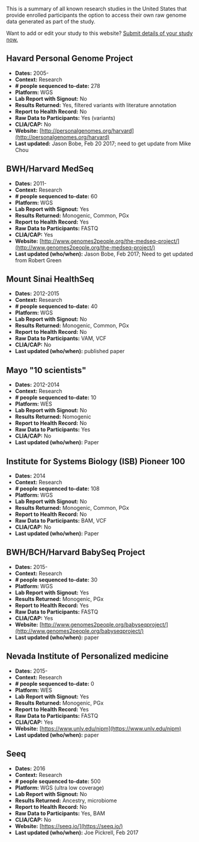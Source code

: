 
This is a summary of all known research studies in the United States that provide enrolled participants the option to access their own raw genome data generated as part of the study. 

Want to add or edit your study to this website? [Submit details of your study now.](https://goo.gl/forms/BPcBSdhTt3kW77aC2)


## Havard Personal Genome Project
- **Dates:** 2005-
- **Context:** Research
- **# people sequenced to-date:** 278
- **Platform:** WGS
- **Lab Report with Signout:** No
- **Results Returned:** Yes, filtered variants with literature annotation
- **Report to Health Record:** No
- **Raw Data to Participants:** Yes (variants)
- **CLIA/CAP:** No
- **Website:** [http://personalgenomes.org/harvard](http://personalgenomes.org/harvard)
- **Last updated:** Jason Bobe, Feb 20 2017; need to get update from Mike Chou


## BWH/Harvard MedSeq
- **Dates:** 2011-
- **Context:** Research
- **# people sequenced to-date:** 60 
- **Platform:** WGS
- **Lab Report with Signout:** Yes 
- **Results Returned:** Monogenic, Common, PGx
- **Report to Health Record:** Yes
- **Raw Data to Participants:** FASTQ
- **CLIA/CAP:** Yes
- **Website:** [http://www.genomes2people.org/the-medseq-project/](http://www.genomes2people.org/the-medseq-project/)
- **Last updated (who/when):** Jason Bobe, Feb 2017; Need to get updated from Robert Green


## Mount Sinai HealthSeq
- **Dates:** 2012-2015
- **Context:** Research
- **# people sequenced to-date:** 40 
- **Platform:** WGS
- **Lab Report with Signout:** No 
- **Results Returned:** Monogenic, Common, PGx
- **Report to Health Record:** No
- **Raw Data to Participants:** VAM, VCF
- **CLIA/CAP:** No
- **Last updated (who/when):** published paper

## Mayo "10 scientists"
- **Dates:** 2012-2014
- **Context:** Research
- **# people sequenced to-date:** 10 
- **Platform:** WES
- **Lab Report with Signout:** No
- **Results Returned:** Nomogenic
- **Report to Health Record:** No
- **Raw Data to Participants:** Yes
- **CLIA/CAP:** No
- **Last updated (who/when):** Paper

## Institute for Systems Biology (ISB) Pioneer 100
- **Dates:** 2014
- **Context:** Research
- **# people sequenced to-date:** 108 
- **Platform:** WGS
- **Lab Report with Signout:** No 
- **Results Returned:** Monogenic, Common, PGx
- **Report to Health Record:** No
- **Raw Data to Participants:** BAM, VCF
- **CLIA/CAP:** No
- **Last updated (who/when):** Paper

## BWH/BCH/Harvard BabySeq Project
- **Dates:** 2015-
- **Context:** Research
- **# people sequenced to-date:** 30 
- **Platform:** WGS
- **Lab Report with Signout:** Yes 
- **Results Returned:** Monogenic, PGx
- **Report to Health Record:** Yes
- **Raw Data to Participants:** FASTQ
- **CLIA/CAP:** Yes
- **Website:** [http://www.genomes2people.org/babyseqproject/](http://www.genomes2people.org/babyseqproject/)
- **Last updated (who/when):** paper

## Nevada Institute of Personalized medicine
- **Dates:** 2015-
- **Context:** Research
- **# people sequenced to-date:** 0 
- **Platform:** WES
- **Lab Report with Signout:** Yes 
- **Results Returned:** Monogenic, PGx
- **Report to Health Record:** Yes
- **Raw Data to Participants:** FASTQ
- **CLIA/CAP:** Yes
- **Website:** [https://www.unlv.edu/nipm](https://www.unlv.edu/nipm)
- **Last updated (who/when):** paper

## Seeq
- **Dates:** 2016
- **Context:** Research
- **# people sequenced to-date:** 500 
- **Platform:** WGS (ultra low coverage)
- **Lab Report with Signout:** No
- **Results Returned:** Ancestry, microbiome
- **Report to Health Record:** No
- **Raw Data to Participants:** Yes, BAM
- **CLIA/CAP:** No
- **Website:** [https://seeq.io/](https://seeq.io/)
- **Last updated (who/when):** Joe Pickrell, Feb 2017




